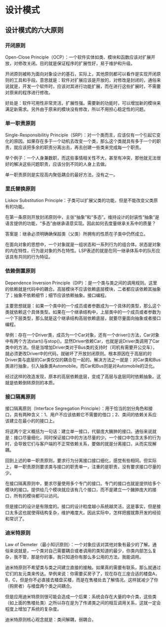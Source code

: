 # 设计模式

## 设计模式的六大原则

### 开闭原则

Open-Close Principle（OCP）：一个软件实体如类、模块和函数应该对扩展开放，对修改关闭。目的就是保证程序的扩展性好，易于维护和升级。

开闭原则被称为面向对象设计的基石，实际上，其他原则都可以看作是实现开闭原则的工具和手段。意思就是：软件对扩展应该是开放的，对修改是封闭的，通俗来说就是，开发一个软件时，应该对其进行功能扩展，而在进行这些扩展时，不需要对原来的程序进行修改。

好处是：软件可用性非常灵活，扩展性强。需要新的功能时，可以增加新的模块来满足新需求。另外由于原来的模块没有修改，所以不用担心稳定性的问题。


### 单一职责原则

Single-Responsibilitiy Principle（SRP）：对一个类而言，应该仅有一个引起它变化的原因。如果存在多于一个动机去改变一个类，那么这个类就具有多于一个的职责，就应该把多余的职责分离出去，再去创建一些类来完成每一个职责。

举个例子：一个人身兼数职，而这些事情相关性不大，甚至有冲突，那他就无法很好的解决这些问题职责，应该分到不同的人身上去做。

单一职责原则是实现高内聚低耦合的最好方法，没有之一。

### 里氏替换原则

Liskov Substitution Principle：子类可以扩展父类的功能，但是不能改变父类原有的功能。

在第一条原则开放封闭原则中，主张“抽象”和“多态”。维持设计的封装性“抽象”是语言提供的功能，“多态”由继承语意实现。因此如何去度量继承关系中的质量？

答案是：继承必须明确确保超类（父类）所拥有的性质在子类中仍然成立。

在面向对象的思想中，一个对象就是一组状态和一系列行为的组合体。状态是对象的内在特性，行为是对象的外在特性。LSP表述的就是在同一继承体系中的队形应该具有共同的行为特征。

### 依赖倒置原则

Dependence Inversion Principle（DIP）：是一个类与类之间的调用规则。这里的依赖就是代码中的耦合。高层模块不应该依赖底层模块，二者都应该依赖其抽象了；抽象不依赖细节；细节应该依赖抽象。接口编程。

主要思想就是：如果一个类中的一个成员或者参数成为一个具体的类型，那么这个类就依赖这个具体类型。如果在一个继承结构中，上层类中的一个成员或者参数为一个下层类型，那么就是这个继承结构高层依赖底层，就要尽量面向抽象或者接口编程。

举例：存在一个Driver类，成员为一个Car对象，还有一个driver()方法，Car对象中有两个方法start()与stop()。显然Driver依赖Car，也就是说Driver类调用了Car类中的方法。但是当增加Driver类对于Bus类的支持时（司机有需要开公交车），就必须更改Driver中的代码，就破坏了开放封闭原则。根本原因在于高层的的Driver类与底层的Car类仅仅的耦合在一起的。解决方法之一就是：对Car类和Bus类进行抽象，引入抽象类Automobile。而Car和Bus则是对Automobile的泛化。

经过这样的改造发现，原本的高层依赖底层，变成了高层与底层同时依赖抽象。这就是依赖倒转原则的本质。

### 接口隔离原则

接口隔离原则（Interface Segregation Principle）：用于恰当的划分角色和接口，具有两种含义：1、用户不应该依赖它不需要的借口；2、类间的依赖关系应该建立在最小的的接口上。

将这两个定义概括为一句话：建立单一接口，代替庞大臃肿的接口。通俗来说就是：接口尽量细化，同时保证接口中的方法尽量的少。一个接口中包含太多的行为时，会导致它们与客户端的不正常依赖关系，要做的就是分离接口，从而实现解耦。

回到上述的单一职责原则，要求行为分离接口接口细化，感觉有些相同。但实际上，单一职责原则要求类与接口的职责单一，注重的是职责，没有要求接口尽量的少。

在接口隔离原则中，要求尽量使用多个专门的接口。专门的接口也就是提供给多个模块的接口。提供给几个模块就应该有几个接口，而不是建立一个臃肿庞大的接口，所有的模块都可以访问。

但是接口的设计是有限度的。接口的设计粒度越小系统越灵活，这是事实，但是接口太多这也就使得结构复杂，维护难度大。因此实际中，怎样把握就靠开发的经验和常识了。

### 迪米特原则

Law of Demeter（最小知识原则）：一个对象应该对其他对象有最少的了解。通俗来说就是，一个类对自己需要耦合或者调用的类知道的最少，你类内部怎么复杂，我不管，那是你的事，我只知道你有那么多公用的方法，我能调用。

迪米特原则不希望类与类之间建立直接的接触。如果真的需要有联系，那么就通过它们的友元类来传达。举例来说：你需要买房子了，现在存在三座合适的楼盘A，B，C，但是你不必直接去楼盘买楼，而是在售楼处去了解情况。这样就减少了你（购房者）与楼盘两个类之间耦合。

但是应用迪米特原则很可能会造成一个后果：系统会存在大量的中介类，这些类（如上面的售楼处类）之所以存在是为了传递类之间的相互调用关系，这就一定会程度上增加了系统的复杂度。

迪米特原则核心观念就是：类间解耦，弱耦合。
